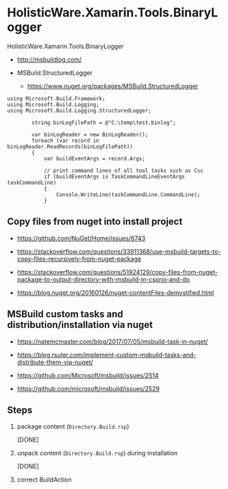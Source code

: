 # HolisticWare.Xamarin.Tools.BinaryLogger

HolisticWare.Xamarin.Tools.BinaryLogger

*   http://msbuildlog.com/

*   MSBuild.StructuredLogger

    *   https://www.nuget.org/packages/MSBuild.StructuredLogger


```
using Microsoft.Build.Framework;
using Microsoft.Build.Logging;
using Microsoft.Build.Logging.StructuredLogger;
```


```
        string binLogFilePath = @"C:\temp\test.binlog";

        var binLogReader = new BinLogReader();
        foreach (var record in binLogReader.ReadRecords(binLogFilePath))
        {
            var buildEventArgs = record.Args;

            // print command lines of all tool tasks such as Csc
            if (buildEventArgs is TaskCommandLineEventArgs taskCommandLine)
            {
                Console.WriteLine(taskCommandLine.CommandLine);
            }
```

## Copy files from nuget into install project

*   https://github.com/NuGet/Home/issues/6743

*   https://stackoverflow.com/questions/33911368/use-msbuild-targets-to-copy-files-recursively-from-nuget-package

*   https://stackoverflow.com/questions/51924129/copy-files-from-nuget-package-to-output-directory-with-msbuild-in-csproj-and-do

*   https://blog.nuget.org/20160126/nuget-contentFiles-demystified.html

## MSBuild custom tasks and distribution/installation via nuget

*   https://natemcmaster.com/blog/2017/07/05/msbuild-task-in-nuget/

*   https://blog.rsuter.com/implement-custom-msbuild-tasks-and-distribute-them-via-nuget/

*   https://github.com/Microsoft/msbuild/issues/2514

*   https://github.com/microsoft/msbuild/issues/2529

## Steps

1.  package content (`Directory.Build.rsp`)

    [DONE]

2.  unpack content (`Directory.Build.rsp`) during installation

    [DONE]

3.  correct BuildAction
